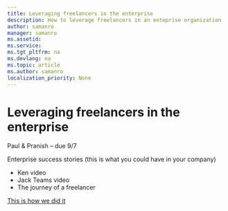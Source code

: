```yaml
---
title: Leveraging freelancers in the enterprise 
description: How to leverage freelancers in an enteprise organization 
author: samanro
manager: samanro
ms.assetid: 
ms.service: 
ms.tgt_pltfrm: na
ms.devlang: na
ms.topic: article
ms.author: samanro
localization_priority: None 
---
```

Leveraging freelancers in the enterprise
=================================

Paul & Pranish – due 9/7 

Enterprise success stories (this is what you could have in your company) 

- Ken video
- Jack Teams video
- The journey of a freelancer

[This is how we did it](ourjourney.md)